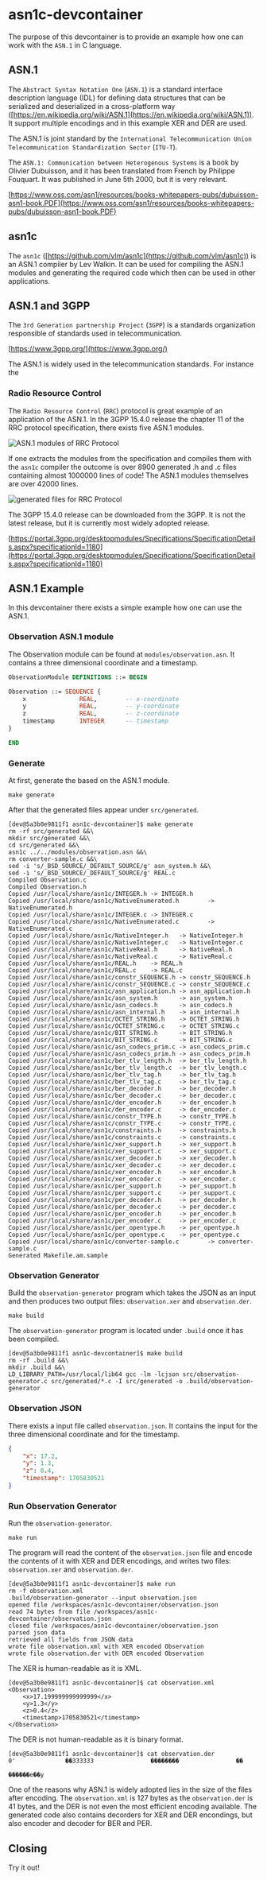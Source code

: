 # asn1c-devcontainer

The purpose of this devcontainer is to provide an example how one can work with the `ASN.1` in C language.

## ASN.1

The `Abstract Syntax Notation One` (`ASN.1`) is a standard interface description language (IDL) for defining data structures that can be serialized and deserialized in a cross-platform way ([https://en.wikipedia.org/wiki/ASN.1](https://en.wikipedia.org/wiki/ASN.1)). It support multiple encodings and in this example XER and DER are used.

The ASN.1 is joint standard by the `International Telecommunication Union Telecommunication Standardization Sector` (`ITU-T`).

The `ASN.1: Communication between Heterogenous Systems` is a book by Olivier Dubuisson, and it has been translated from French by Philippe Fouquart. It was published in June 5th 2000, but it is very relevant.

[https://www.oss.com/asn1/resources/books-whitepapers-pubs/dubuisson-asn1-book.PDF](https://www.oss.com/asn1/resources/books-whitepapers-pubs/dubuisson-asn1-book.PDF)

## asn1c

The `asn1c` ([https://github.com/vlm/asn1c](https://github.com/vlm/asn1c)) is an ASN.1 compiler by Lev Walkin. It can be used for compiling the ASN.1 modules and generating the required code which then can be used in other applications.

## ASN.1 and 3GPP

The `3rd Generation partnership Project` (`3GPP`) is a standards organization responsible of standards used in telecommunication.

[https://www.3gpp.org/](https://www.3gpp.org/)

The ASN.1 is widely used in the telecommunication standards. For instance the

### Radio Resource Control

The `Radio Resource Control` (`RRC`) protocol is great example of an application of the ASN.1. In the 3GPP 15.4.0 release the chapter 11 of the RRC protocol specification, there exists five ASN.1 modules.

![ASN.1 modules of RRC Protocol](pictures/3gpp-rrc-chapter-11.png "Screenshot of the ASN.1 modules in the RRC Protocol 3GPP specification")

If one extracts the modules from the specification and compiles them with the `asn1c` compiler the outcome is over 8900 generated .h and .c files containing almost 1000000 lines of code! The ASN.1 modules themselves are over 42000 lines.

![generated files for RRC Protocol](pictures/generated-rrc-files.png "Screenshot of some the generated files for RRC Protocol")

The 3GPP 15.4.0 release can be downloaded from the 3GPP. It is not the latest release, but it is currently most widely adopted release.

[https://portal.3gpp.org/desktopmodules/Specifications/SpecificationDetails.aspx?specificationId=1180](https://portal.3gpp.org/desktopmodules/Specifications/SpecificationDetails.aspx?specificationId=1180)

## ASN.1 Example

In this devcontainer there exists a simple example how one can use the ASN.1.

### Observation ASN.1 module

The Observation module can be found at `modules/observation.asn`. It contains a three dimensional coordinate and a timestamp.

```asn1
ObservationModule DEFINITIONS ::= BEGIN

Observation ::= SEQUENCE {
    x               REAL,        -- x-coordinate
    y               REAL,        -- y-coordinate
    z               REAL,        -- z-coordinate
    timestamp       INTEGER      -- timestamp
}

END

```

### Generate

At first, generate the based on the ASN.1 module.

```
make generate
```

After that the generated files appear under `src/generated`.

```
[dev@5a3b0e9811f1 asn1c-devcontainer]$ make generate
rm -rf src/generated &&\
mkdir src/generated &&\
cd src/generated &&\
asn1c ../../modules/observation.asn &&\
rm converter-sample.c &&\
sed -i 's/_BSD_SOURCE/_DEFAULT_SOURCE/g' asn_system.h &&\
sed -i 's/_BSD_SOURCE/_DEFAULT_SOURCE/g' REAL.c
Compiled Observation.c
Compiled Observation.h
Copied /usr/local/share/asn1c/INTEGER.h -> INTEGER.h
Copied /usr/local/share/asn1c/NativeEnumerated.h        -> NativeEnumerated.h
Copied /usr/local/share/asn1c/INTEGER.c -> INTEGER.c
Copied /usr/local/share/asn1c/NativeEnumerated.c        -> NativeEnumerated.c
Copied /usr/local/share/asn1c/NativeInteger.h   -> NativeInteger.h
Copied /usr/local/share/asn1c/NativeInteger.c   -> NativeInteger.c
Copied /usr/local/share/asn1c/NativeReal.h      -> NativeReal.h
Copied /usr/local/share/asn1c/NativeReal.c      -> NativeReal.c
Copied /usr/local/share/asn1c/REAL.h    -> REAL.h
Copied /usr/local/share/asn1c/REAL.c    -> REAL.c
Copied /usr/local/share/asn1c/constr_SEQUENCE.h -> constr_SEQUENCE.h
Copied /usr/local/share/asn1c/constr_SEQUENCE.c -> constr_SEQUENCE.c
Copied /usr/local/share/asn1c/asn_application.h -> asn_application.h
Copied /usr/local/share/asn1c/asn_system.h      -> asn_system.h
Copied /usr/local/share/asn1c/asn_codecs.h      -> asn_codecs.h
Copied /usr/local/share/asn1c/asn_internal.h    -> asn_internal.h
Copied /usr/local/share/asn1c/OCTET_STRING.h    -> OCTET_STRING.h
Copied /usr/local/share/asn1c/OCTET_STRING.c    -> OCTET_STRING.c
Copied /usr/local/share/asn1c/BIT_STRING.h      -> BIT_STRING.h
Copied /usr/local/share/asn1c/BIT_STRING.c      -> BIT_STRING.c
Copied /usr/local/share/asn1c/asn_codecs_prim.c -> asn_codecs_prim.c
Copied /usr/local/share/asn1c/asn_codecs_prim.h -> asn_codecs_prim.h
Copied /usr/local/share/asn1c/ber_tlv_length.h  -> ber_tlv_length.h
Copied /usr/local/share/asn1c/ber_tlv_length.c  -> ber_tlv_length.c
Copied /usr/local/share/asn1c/ber_tlv_tag.h     -> ber_tlv_tag.h
Copied /usr/local/share/asn1c/ber_tlv_tag.c     -> ber_tlv_tag.c
Copied /usr/local/share/asn1c/ber_decoder.h     -> ber_decoder.h
Copied /usr/local/share/asn1c/ber_decoder.c     -> ber_decoder.c
Copied /usr/local/share/asn1c/der_encoder.h     -> der_encoder.h
Copied /usr/local/share/asn1c/der_encoder.c     -> der_encoder.c
Copied /usr/local/share/asn1c/constr_TYPE.h     -> constr_TYPE.h
Copied /usr/local/share/asn1c/constr_TYPE.c     -> constr_TYPE.c
Copied /usr/local/share/asn1c/constraints.h     -> constraints.h
Copied /usr/local/share/asn1c/constraints.c     -> constraints.c
Copied /usr/local/share/asn1c/xer_support.h     -> xer_support.h
Copied /usr/local/share/asn1c/xer_support.c     -> xer_support.c
Copied /usr/local/share/asn1c/xer_decoder.h     -> xer_decoder.h
Copied /usr/local/share/asn1c/xer_decoder.c     -> xer_decoder.c
Copied /usr/local/share/asn1c/xer_encoder.h     -> xer_encoder.h
Copied /usr/local/share/asn1c/xer_encoder.c     -> xer_encoder.c
Copied /usr/local/share/asn1c/per_support.h     -> per_support.h
Copied /usr/local/share/asn1c/per_support.c     -> per_support.c
Copied /usr/local/share/asn1c/per_decoder.h     -> per_decoder.h
Copied /usr/local/share/asn1c/per_decoder.c     -> per_decoder.c
Copied /usr/local/share/asn1c/per_encoder.h     -> per_encoder.h
Copied /usr/local/share/asn1c/per_encoder.c     -> per_encoder.c
Copied /usr/local/share/asn1c/per_opentype.h    -> per_opentype.h
Copied /usr/local/share/asn1c/per_opentype.c    -> per_opentype.c
Copied /usr/local/share/asn1c/converter-sample.c        -> converter-sample.c
Generated Makefile.am.sample
```

### Observation Generator

Build the `observation-generator` program which takes the JSON as an input and then produces two output files: `observation.xer` and `observation.der`.

```
make build
```

The `observation-generator` program is located under `.build` once it has been compiled.

```
[dev@5a3b0e9811f1 asn1c-devcontainer]$ make build
rm -rf .build &&\
mkdir .build &&\
LD_LIBRARY_PATH=/usr/local/lib64 gcc -lm -lcjson src/observation-generator.c src/generated/*.c -I src/generated -o .build/observation-generator
```

### Observation JSON

There exists a input file called `observation.json`. It contains the input for the three dimensional coordinate and for the timestamp.

```json
{
    "x": 17.2,
    "y": 1.3,
    "z": 0.4,
    "timestamp": 1705830521
}
```

### Run Observation Generator

Run the `observation-generator`.

```
make run
```

The program will read the content of the `observation.json` file and encode the contents of it with XER and DER encodings, and writes two files: `observation.xer` and `observation.der`.

```
[dev@5a3b0e9811f1 asn1c-devcontainer]$ make run
rm -f observation.xml
.build/observation-generator --input observation.json
opened file /workspaces/asn1c-devcontainer/observation.json
read 74 bytes from file /workspaces/asn1c-devcontainer/observation.json
closed file /workspaces/asn1c-devcontainer/observation.json
parsed json data
retrieved all fields from JSON data
wrote file observation.xml with XER encoded Observation
wrote file observation.der with DER encoded Observation
```

The XER is human-readable as it is XML.

```
[dev@5a3b0e9811f1 asn1c-devcontainer]$ cat observation.xml
<Observation>
    <x>17.199999999999999</x>
    <y>1.3</y>
    <z>0.4</z>
    <timestamp>1705830521</timestamp>
</Observation>
```

The DER is not human-readable as it is binary format.

```
[dev@5a3b0e9811f1 asn1c-devcontainer]$ cat observation.der
0'              ��333333                ��������                ��
                                                                  ������e��y
```

One of the reasons why ASN.1 is widely adopted lies in the size of the files after encoding. The `observation.xml` is 127 bytes as the `observation.der` is 41 bytes, and the DER is not even the most efficient encoding available. The generated code also contains decorders for XER and DER encondings, but also encoder and decoder for BER and PER.

## Closing

Try it out!
